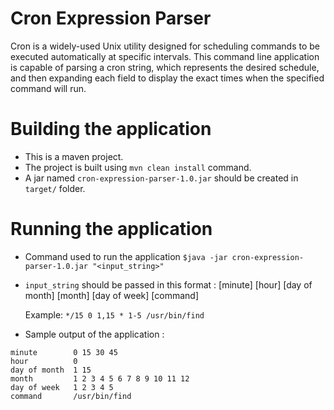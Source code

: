 # Cron Expression Parser
Cron is a widely-used Unix utility designed for scheduling commands to be executed automatically at specific intervals. 
This command line application is capable of parsing a cron string, which represents the desired schedule, and then expanding each field to display the exact times when the specified command will run.


# Building the application
- This is a maven project.
- The project is built using `mvn clean install` command.
- A jar named `cron-expression-parser-1.0.jar` should be created in `target/` folder.

# Running the application
- Command used to run the application `$java -jar cron-expression-parser-1.0.jar "<input_string>"`

- `input_string` should be passed in this format : [minute] [hour] [day of month] [month] [day of week] [command]

     Example: `*/15 0 1,15 * 1-5 /usr/bin/find`

- Sample output of the application :

```
minute        0 15 30 45
hour          0
day of month  1 15
month         1 2 3 4 5 6 7 8 9 10 11 12
day of week   1 2 3 4 5
command       /usr/bin/find
```
